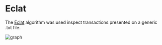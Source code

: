 # Eclat

The [Eclat](https://en.wikipedia.org/wiki/Association_rule_learning#Eclat_algorithm) algorithm was used inspect transactions presented on a generic .txt file.

![graph](https://user-images.githubusercontent.com/74436565/132057770-3c5ed0fc-c733-452a-a0a6-fafb2e01495a.png)
